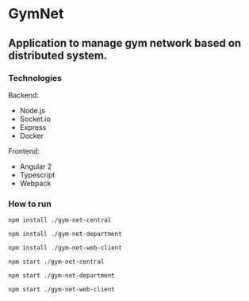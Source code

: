 # GymNet
## Application to manage gym network based on distributed system. 
### Technologies
Backend: 
* Node.js
* Socket.io
* Express
* Docker

Frontend:
* Angular 2
* Typescript
* Webpack

### How to run
`npm install ./gym-net-central`

`npm install ./gym-net-department`

`npm install ./gym-net-web-client`

`npm start ./gym-net-central`

`npm start ./gym-net-department`

`npm start ./gym-net-web-client`
